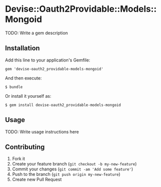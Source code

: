 # Devise::Oauth2Providable::Models::Mongoid

TODO: Write a gem description

## Installation

Add this line to your application's Gemfile:

    gem 'devise-oauth2_providable-models-mongoid'

And then execute:

    $ bundle

Or install it yourself as:

    $ gem install devise-oauth2_providable-models-mongoid

## Usage

TODO: Write usage instructions here

## Contributing

1. Fork it
2. Create your feature branch (`git checkout -b my-new-feature`)
3. Commit your changes (`git commit -am 'Add some feature'`)
4. Push to the branch (`git push origin my-new-feature`)
5. Create new Pull Request
